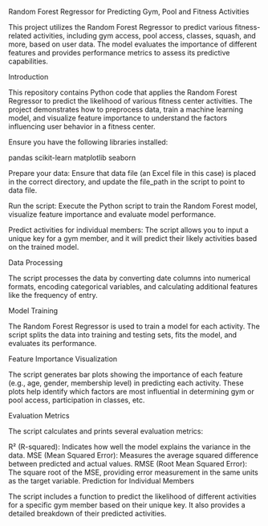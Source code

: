 Random Forest Regressor for Predicting Gym, Pool and Fitness Activities

This project utilizes the Random Forest Regressor to predict various fitness-related activities, including gym access, pool access, classes, squash, and more, based on user data. The model evaluates the importance of different features and provides performance metrics to assess its predictive capabilities.

Introduction

This repository contains Python code that applies the Random Forest Regressor to predict the likelihood of various fitness center activities. The project demonstrates how to preprocess data, train a machine learning model, and visualize feature importance to understand the factors influencing user behavior in a fitness center.

Ensure you have the following libraries installed:

pandas
scikit-learn
matplotlib
seaborn

Prepare your data:
Ensure that data file (an Excel file in this case) is placed in the correct directory, and update the file_path in the script to point to data file.

Run the script:
Execute the Python script to train the Random Forest model, visualize feature importance and evaluate model performance.

Predict activities for individual members:
The script allows you to input a unique key for a gym member, and it will predict their likely activities based on the trained model.

Data Processing

The script processes the data by converting date columns into numerical formats, encoding categorical variables, and calculating additional features like the frequency of entry.

Model Training

The Random Forest Regressor is used to train a model for each activity. The script splits the data into training and testing sets, fits the model, and evaluates its performance.

Feature Importance Visualization

The script generates bar plots showing the importance of each feature (e.g., age, gender, membership level) in predicting each activity. These plots help identify which factors are most influential in determining gym or pool access, participation in classes, etc.

Evaluation Metrics

The script calculates and prints several evaluation metrics:

R² (R-squared): Indicates how well the model explains the variance in the data.
MSE (Mean Squared Error): Measures the average squared difference between predicted and actual values.
RMSE (Root Mean Squared Error): The square root of the MSE, providing error measurement in the same units as the target variable.
Prediction for Individual Members

The script includes a function to predict the likelihood of different activities for a specific gym member based on their unique key. It also provides a detailed breakdown of their predicted activities.
